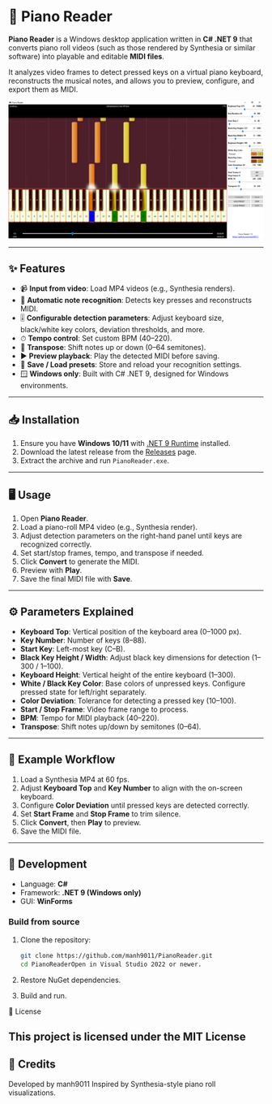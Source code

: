 # 🎹 Piano Reader

**Piano Reader** is a Windows desktop application written in **C# .NET 9** that converts piano roll videos (such as those rendered by Synthesia or similar software) into playable and editable **MIDI files**.  

It analyzes video frames to detect pressed keys on a virtual piano keyboard, reconstructs the musical notes, and allows you to preview, configure, and export them as MIDI.  

![Piano Reader Screenshot](./screenshot.png)

---

## ✨ Features

- 📹 **Input from video**: Load MP4 videos (e.g., Synthesia renders).  
- 🎼 **Automatic note recognition**: Detects key presses and reconstructs MIDI.  
- 🎚 **Configurable detection parameters**: Adjust keyboard size, black/white key colors, deviation thresholds, and more.  
- ⏱ **Tempo control**: Set custom BPM (40–220).  
- 🔀 **Transpose**: Shift notes up or down (0–64 semitones).  
- ▶ **Preview playback**: Play the detected MIDI before saving.  
- 💾 **Save / Load presets**: Store and reload your recognition settings.  
- 🪟 **Windows only**: Built with C# .NET 9, designed for Windows environments.  

---

## 📥 Installation

1. Ensure you have **Windows 10/11** with [.NET 9 Runtime](https://dotnet.microsoft.com/en-us/download/dotnet/9.0) installed.  
2. Download the latest release from the [Releases](../../releases) page.  
3. Extract the archive and run `PianoReader.exe`.  

---

## 🖥 Usage

1. Open **Piano Reader**.  
2. Load a piano-roll MP4 video (e.g., Synthesia render).  
3. Adjust detection parameters on the right-hand panel until keys are recognized correctly.  
4. Set start/stop frames, tempo, and transpose if needed.  
5. Click **Convert** to generate the MIDI.  
6. Preview with **Play**.  
7. Save the final MIDI file with **Save**.  

---

## ⚙️ Parameters Explained

- **Keyboard Top**: Vertical position of the keyboard area (0–1000 px).  
- **Key Number**: Number of keys (8–88).  
- **Start Key**: Left-most key (C–B).  
- **Black Key Height / Width**: Adjust black key dimensions for detection (1–300 / 1–100).  
- **Keyboard Height**: Vertical height of the entire keyboard (1–300).  
- **White / Black Key Color**: Base colors of unpressed keys. Configure pressed state for left/right separately.  
- **Color Deviation**: Tolerance for detecting a pressed key (10–100).  
- **Start / Stop Frame**: Video frame range to process.  
- **BPM**: Tempo for MIDI playback (40–220).  
- **Transpose**: Shift notes up/down by semitones (0–64).  

---

## 🎵 Example Workflow

1. Load a Synthesia MP4 at 60 fps.  
2. Adjust **Keyboard Top** and **Key Number** to align with the on-screen keyboard.  
3. Configure **Color Deviation** until pressed keys are detected correctly.  
4. Set **Start Frame** and **Stop Frame** to trim silence.  
5. Click **Convert**, then **Play** to preview.  
6. Save the MIDI file.  

---

## 🚀 Development

- Language: **C#**  
- Framework: **.NET 9 (Windows only)**  
- GUI: **WinForms**  

### Build from source
1. Clone the repository:
   ```bash
   git clone https://github.com/manh9011/PianoReader.git
   cd PianoReaderOpen in Visual Studio 2022 or newer.
   ```
2. Restore NuGet dependencies.

3. Build and run.

📜 License

## This project is licensed under the MIT License

## 🙌 Credits

Developed by manh9011
Inspired by Synthesia-style piano roll visualizations.
